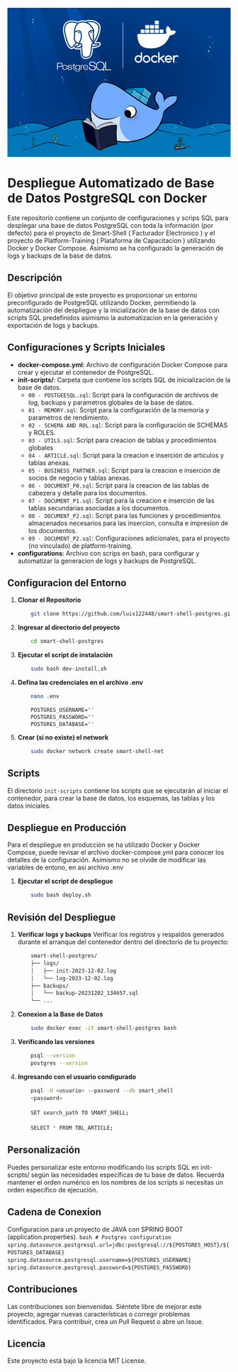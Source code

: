 ![Logo del Projecto](./resources/logo.png)

# Despliegue Automatizado de Base de Datos PostgreSQL con Docker

Este repositorio contiene un conjunto de configuraciones y scrips SQL para desplegar una base de datos PostgreSQL con toda la información (por defecto) para el proyecto de Smart-Shell ( Facturador Electronico ) y el proyecto de Platform-Training ( Plataforma de Capacitacion ) utilizando Docker y Docker Compose. Asimismo se ha configurado la generación de logs y backups de la base de datos.

## Descripción

El objetivo principal de este proyecto es proporcionar un entorno preconfigurado de PostgreSQL utilizando Docker, permitiendo la automatización del despliegue y la inicialización de la base de datos con scripts SQL predefinidos asimismo la automatizacion en la generación y exportación de logs y backups.

## Configuraciones y Scripts Iniciales

- **docker-compose.yml**: Archivo de configuración Docker Compose para crear y ejecutar el contenedor de PostgreSQL.
- **init-scripts/**: Carpeta que contiene los scripts SQL de inicialización de la base de datos.
  - `00 - POSTGEESQL.sql`: Script para la configuración de archivos de log, backups y parametros globales de la base de datos.
  - `01 - MEMORY.sql`: Script para la configuración de la memoria y parametros de rendimiento.
  - `02 - SCHEMA AND ROL.sql`: Script para la configuración de SCHEMAS y ROLES.
  - `03 - UTILS.sql`: Script para creacion de tablas y procedimientos globales
  - `04 - ARTICLE.sql`: Script para la creacion e inserción de articulos y tablas anexas.
  - `05 - BUSINESS_PARTNER.sql`: Script para la creacion e inserción de socios de negocio y tablas anexas.
  - `06 - DOCUMENT_P0.sql`: Script para la creacion de las tablas de cabezera y detalle para los documentos.
  - `07 - DOCUMENT_P1.sql`: Script para la creacion e inserción de las tablas secundarias asociadas a los documentos.
  - `08 - DOCUMENT_P2.sql`: Script para las funciones y procedimientos almacenados necesarios para las insercion, consulta e impresion de los documentos.
  - `09 - DOCUMENT_P2.sql`: Configuraciones adicionales, para el proyecto (no vinculado) de platform-training.
- **configurations**: Archivo con scrips en bash, para configurar y automatizar la generacion de logs y backups de PostgreSQL.

## Configuracion del Entorno

1. **Clonar el Repositorio**
    ```bash
        git clone https://github.com/luis122448/smart-shell-postgres.git
    ```

2. **Ingresar al directorio del proyecto**

    ```bash
        cd smart-shell-postgres
    ```

3. **Ejecutar el script de instalación**
    
    ```bash
        sudo bash dev-install.sh
    ```

4. **Defina las credenciales en el archivo .env**

    ```bash
        nano .env
    ```

    ```env
        POSTGRES_USERNAME=''
        POSTGRES_PASSWORD=''
        POSTGRES_DATABASE=''
    ```

5. **Crear (si no existe) el network**

    ```bash
        sudo docker network create smart-shell-net
    ```

## Scripts

El directorio `init-scripts` contiene los scripts que se ejecutarán al iniciar el contenedor, para crear la base de datos, los esquemas, las tablas y los datos iniciales.

## Despliegue en Producción

Para el despliegue en producción se ha utilizado Docker y Docker Compose, puede revisar el archivo docker-compose.yml para conocer los detalles de la configuración.
Asimismo no se olvide de modificar las variables de entono, en asi archivo .env

1. **Ejecutar el script de despliegue**
    
    ```bash
        sudo bash deploy.sh
    ```

## Revisión del Despliegue

1. **Verificar logs y backups**
    Verificar los registros y respaldos generados durante el arranque del contenedor dentro del directorio de tu proyecto:

    ```bash
        smart-shell-postgres/
        ├── logs/
        │   ├── init-2023-12-02.log
        │   └── log-2023-12-02.log
        ├── backups/
        │   └── backup-20231202_134657.sql
        └── ...
    ```

2. **Conexion a la Base de Datos**
    ```bash
        sudo docker exec -it smart-shell-postgres bash
    ```

3. **Verificando las versiones**

    ```bash
        psql --version
        postgres --version
    ```

4. **Ingresando con el usuario condigurado**

    ```bash
        psql -U <usuario> --password --db smart_shell
        <password>

        SET search_path TO SMART_SHELL;

        SELECT * FROM TBL_ARTICLE;
    ```

## Personalización
Puedes personalizar este entorno modificando los scripts SQL en init-scripts/ según las necesidades específicas de tu base de datos. Recuerda mantener el orden numérico en los nombres de los scripts si necesitas un orden específico de ejecución.

## Cadena de Conexion
 Configuracion para un proyecto de JAVA con SPRING BOOT (application.properties).
    ```bash
        # Postgres configuration
        spring.datasource.postgresql.url=jdbc:postgresql://${POSTGRES_HOST}/${POSTGRES_DATABASE}
        spring.datasource.postgresql.username=${POSTGRES_USERNAME}
        spring.datasource.postgresql.password=${POSTGRES_PASSWORD}
    ```

## Contribuciones
Las contribuciones son bienvenidas. Siéntete libre de mejorar este proyecto, agregar nuevas características o corregir problemas identificados. Para contribuir, crea un Pull Request o abre un Issue.

## Licencia
Este proyecto está bajo la licencia MIT License.